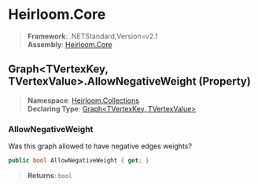 # Heirloom.Core

> **Framework**: .NETStandard,Version=v2.1  
> **Assembly**: [Heirloom.Core][0]

## Graph\<TVertexKey, TVertexValue>.AllowNegativeWeight (Property)

> **Namespace**: [Heirloom.Collections][0]  
> **Declaring Type**: [Graph\<TVertexKey, TVertexValue>][1]

### AllowNegativeWeight

Was this graph allowed to have negative edges weights?

```cs
public bool AllowNegativeWeight { get; }
```

> **Returns**: `bool`

[0]: ../../../Heirloom.Core.md
[1]: ../Graph[TVertexKey,TVertexValue].md
